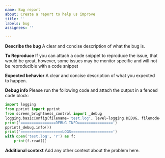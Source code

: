 ```yaml
---
name: Bug report
about: Create a report to help us improve
title: ''
labels: bug
assignees: ''

---
```


**Describe the bug**
A clear and concise description of what the bug is.

**To Reproduce**
If you can attach a code snippet to reproduce the issue, that would be great, however, some issues may be monitor specific and will not be reproducible with a code snippet

**Expected behavior**
A clear and concise description of what you expected to happen.

**Debug info**
Please run the following code and attach the output in a fenced code block:
```python
import logging
from pprint import pprint
from screen_brightness_control import _debug
logging.basicConfig(filename='test.log', level=logging.DEBUG, filemode='w')
print('================DEBUG INFO================')
pprint(_debug.info())
print('===================LOGS===================')
with open('test.log', 'r') as f:
    print(f.read())
```

**Additional context**
Add any other context about the problem here.
